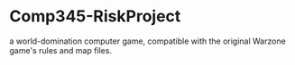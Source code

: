 # Comp345-RiskProject
 a world-domination computer game, compatible with the original Warzone game's rules and map files. 
